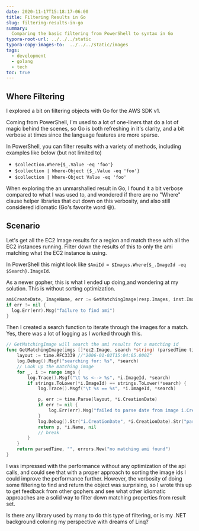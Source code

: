 ```yaml
---
date: 2020-11-17T15:18:17-06:00
title: Filtering Results in Go
slug: filtering-results-in-go
summary:
  Comparing the basic filtering from PowerShell to syntax in Go
typora-root-url: ../../../static
typora-copy-images-to:  ../../../static/images
tags:
  - development
  - golang
  - tech
toc: true
---
```


## Where Filtering

I explored a bit on filtering objects with Go for the AWS SDK v1.

Coming from PowerShell, I'm used to a lot of one-liners that do a lot of magic behind the scenes, so Go is both refreshing in it's clarity, and a bit verbose at times since the language features are more sparse.

In PowerShell, you can filter results with a variety of methods, including examples like below (but not limited to)

- `$collection.Where{$_.Value -eq 'foo'}`
- `$collection | Where-Object {$_.Value -eq 'foo'}`
- `$collection | Where-Object Value -eq 'foo'`

When exploring the an unmarshalled result in Go, I found it a bit verbose compared to what I was used to, and wondered if there are no "Where" clause helper libraries that cut down on this verbosity, and also still considered idiomatic (Go's favorite word 😃).

## Scenario

Let's get all the EC2 Image results for a region and match these with all the EC2 instances running.
Filter down the results of this to only the ami matching what the EC2 instance is using.

In PowerShell this might look like `$AmiId = $Images.Where{$_.ImageId -eq $Search}.ImageId`.

As a newer gopher, this is what I ended up doing,and wondering at my solution.
This is without sorting optimization.

```go
amiCreateDate, ImageName, err := GetMatchingImage(resp.Images, inst.ImageId)
if err != nil {
  log.Err(err).Msg("failure to find ami")
}
```

Then I created a search function to iterate through the images for a match.
Yes, there was a lot of logging as I worked through this.

```go
// GetMatchingImage will search the ami results for a matching id
func GetMatchingImage(imgs []*ec2.Image, search *string) (parsedTime time.Time, imageName string, err error) {
	layout := time.RFC3339 //"2006-01-02T15:04:05.000Z"
	log.Debug().Msgf("searching for: %s", *search)
	// Look up the matching image
	for _, i := range imgs {
		log.Trace().Msgf("\t %s <--> %s", *i.ImageId, *search)
		if strings.ToLower(*i.ImageId) == strings.ToLower(*search) {
			log.Trace().Msgf("\t %s == %s", *i.ImageId, *search)

			p, err := time.Parse(layout, *i.CreationDate)
			if err != nil {
				log.Err(err).Msg("failed to parse date from image i.CreationDate")
			}
			log.Debug().Str("i.CreationDate", *i.CreationDate).Str("parsedTime", p.String()).Msg("ami-create-date result")
			return p, *i.Name, nil
			// break
		}
	}
	return parsedTime, "", errors.New("no matching ami found")
}
```

I was impressed with the performance without any optimization of the api calls, and could see that with a proper approach to sorting the image ids I could improve the performance further.
However, the verbosity of doing some filtering to find and return the object was surprising, so I wrote this up to get feedback from other gophers and see what other idiomatic approaches are a solid way to filter down matching properties from result set.

Is there any library used by many to do this type of filtering, or is my .NET background coloring my perspective with dreams of Linq?
